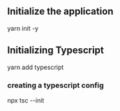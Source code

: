 ## Initialize the application

yarn init -y

## Initializing Typescript

yarn add typescript

### creating a typescript config

npx tsc --init
